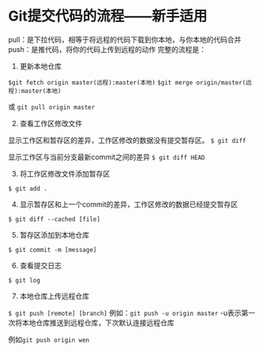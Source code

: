# Git提交代码的流程——新手适用

pull：是下拉代码，相等于将远程的代码下载到你本地，与你本地的代码合并
push：是推代码，将你的代码上传到远程的动作
完整的流程是：

1. 更新本地仓库

`$git fetch origin master(远程):master(本地)` 
`$git merge origin/master(远程):master(本地)`

或
 `git pull origin master`

2. 查看工作区修改文件

显示工作区和暂存区的差异，工作区修改的数据没有提交暂存区。
`$ git diff`

显示工作区与当前分支最新commit之间的差异
`$ git diff HEAD`

3. 将工作区修改文件添加暂存区

`$ git add .`

4. 显示暂存区和上一个commit的差异，工作区修改的数据已经提交暂存区

`$ git diff --cached [file]`

5. 暂存区添加到本地仓库

`$ git commit -m [message]`

6. 查看提交日志

`$ git log`

7. 本地仓库上传远程仓库

`$ git push [remote] [branch]`
例如：`git push -u origin master`
-u表示第一次将本地仓库推送到远程仓库，下次默认连接远程仓库

例如`git push origin wen`
